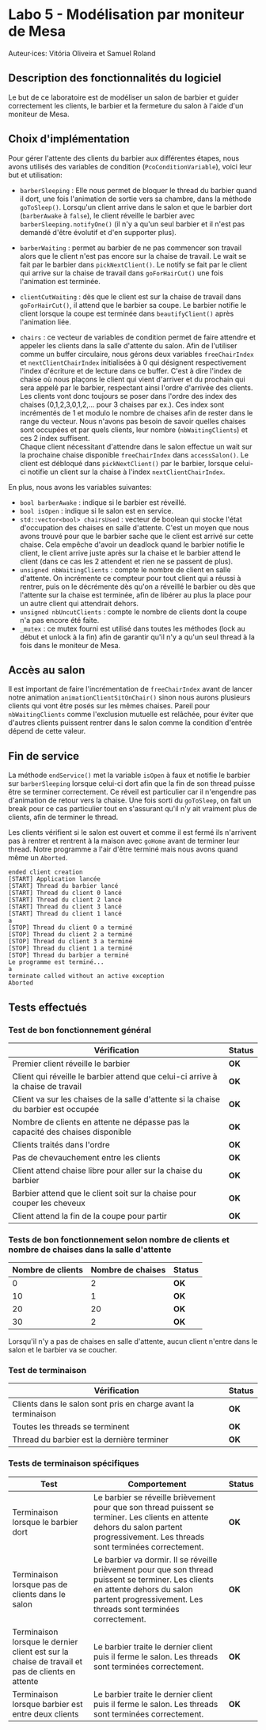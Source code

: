 # Labo 5 - Modélisation par moniteur de Mesa

Auteur·ices: Vitória Oliveira et Samuel Roland

## Description des fonctionnalités du logiciel

Le but de ce laboratoire est de modéliser un salon de barbier et guider correctement les clients, le barbier et la fermeture du salon à l'aide d'un moniteur de Mesa.

## Choix d'implémentation

Pour gérer l'attente des clients du barbier aux différentes étapes, nous avons utilisés des variables de condition (`PcoConditionVariable`), voici leur but et utilisation:

- `barberSleeping` : Elle nous permet de bloquer le thread du barbier quand il dort, une fois l'animation de sortie vers sa chambre, dans la méthode `goToSleep()`. Lorsqu'un client arrive dans le salon et que le barbier dort (`barberAwake` à `false`), le client réveille le barbier avec `barberSleeping.notifyOne()` (il n'y a qu'un seul barbier et il n'est pas demandé d'être évolutif et d'en supporter plus).  

- `barberWaiting` : permet au barbier de ne pas commencer son travail alors que le client n'est pas encore sur la chaise de travail. Le wait se fait par le barbier dans `pickNextClient()`. Le notify se fait par le client qui arrive sur la chaise de travail dans `goForHairCut()` une fois l'animation est terminée.  

- `clientCutWaiting` :  dès que le client est sur la chaise de travail dans `goForHairCut()`, il attend que le barbier sa coupe. Le barbier notifie le client lorsque la coupe est terminée dans `beautifyClient()` après l'animation liée.

- `chairs` : ce vecteur de variables de condition permet de faire attendre et appeler les clients dans la salle d'attente du salon. Afin de l'utiliser comme un buffer circulaire, nous gérons deux variables `freeChairIndex` et `nextClientChairIndex` initialisées à 0 qui désignent respectivement l'index d'écriture et de lecture dans ce buffer. C'est à dire l'index de chaise où nous plaçons le client qui vient d'arriver et du prochain qui sera appelé par le barbier, respectant ainsi l'ordre d'arrivée des clients. Les clients vont donc toujours se poser dans l'ordre des index des chaises (0,1,2,3,0,1,2,... pour 3 chaises par ex.). Ces index sont incrémentés de 1 et modulo le nombre de chaises afin de rester dans le range du vecteur. Nous n'avons pas besoin de savoir quelles chaises sont occupées et par quels clients, leur nombre (`nbWaitingClients`) et ces 2 index suffisent.  
Chaque client nécessitant d'attendre dans le salon effectue un wait sur la prochaine chaise disponible `freeChairIndex` dans `accessSalon()`. Le client est débloqué dans `pickNextClient()` par le barbier, lorsque celui-ci notifie un client sur la chaise à l'index `nextClientChairIndex`. 


En plus, nous avons les variables suivantes:
- `bool barberAwake` : indique si le barbier est réveillé.
- `bool isOpen` : indique si le salon est en service. 
- `std::vector<bool> chairsUsed` : vecteur de boolean qui stocke l'état d'occupation des chaises en salle d'attente. C'est un moyen que nous avons trouvé pour que le barbier sache que le client est arrivé sur cette chaise. Cela empêche d'avoir un deadlock quand le barbier notifie le client, le client arrive juste après sur la chaise et le barbier attend le client (dans ce cas les 2 attendent et rien ne se passent de plus).
- `unsigned nbWaitingClients` : compte le nombre de client en salle d'attente. On incrémente ce compteur pour tout client qui a réussi à rentrer, puis on le décrémente dès qu'on a réveillé le barbier ou dès que l'attente sur la chaise est terminée, afin de libérer au plus la place pour un autre client qui attendrait dehors.
- `unsigned nbUncutClients` : compte le nombre de clients dont la coupe n'a pas encore été faite.
- `_mutex` : ce mutex fourni est utilisé dans toutes les méthodes (lock au début et unlock à la fin) afin de garantir qu'il n'y a qu'un seul thread à la fois dans le moniteur de Mesa. 

## Accès au salon
Il est important de faire l'incrémentation de `freeChairIndex` avant de lancer notre animation `animationClientSitOnChair()` sinon nous aurons plusieurs clients qui vont être posés sur les mêmes chaises. Pareil pour `nbWaitingClients` comme l'exclusion mutuelle est relâchée, pour éviter que d'autres clients puissent rentrer dans le salon comme la condition d'entrée dépend de cette valeur.

## Fin de service

La méthode `endService()` met la variable `isOpen` à faux et notifie le barbier sur `barberSleeping` lorsque celui-ci dort afin que la fin de son thread puisse être se terminer correctement. Ce réveil est particulier car il n'engendre pas d'animation de retour vers la chaise. Une fois sorti du `goToSleep`, on fait un break pour ce cas particulier tout en s'assurant qu'il n'y ait vraiment plus de clients, afin de terminer le thread.

Les clients vérifient si le salon est ouvert et comme il est fermé ils n'arrivent pas à rentrer et rentrent à la maison avec `goHome` avant de terminer leur thread.
Notre programme a l'air d'être terminé mais nous avons quand même un `Aborted`.

```
ended client creation
[START] Application lancée
[START] Thread du barbier lancé
[START] Thread du client 0 lancé
[START] Thread du client 2 lancé
[START] Thread du client 3 lancé
[START] Thread du client 1 lancé
a
[STOP] Thread du client 0 a terminé
[STOP] Thread du client 2 a terminé
[STOP] Thread du client 3 a terminé
[STOP] Thread du client 1 a terminé
[STOP] Thread du barbier a terminé
Le programme est terminé...
a
terminate called without an active exception
Aborted
```



## Tests effectués

### Test de bon fonctionnement général

| Vérification                                                                        | Status |
| ----------------------------------------------------------------------------------- | ------ |
| Premier client réveille le barbier                                                  | **OK** |
| Client qui réveille  le barbier attend que celui-ci arrive à la chaise de travail   | **OK** |
| Client va sur les chaises de la salle d'attente si la chaise du barbier est occupée | **OK** |
| Nombre de clients en attente ne dépasse pas la capacité des chaises disponible      | **OK** |
| Clients traités dans l'ordre                                                        | **OK** |
| Pas de chevauchement entre les clients                                              | **OK** |
| Client attend chaise libre pour aller sur la chaise du barbier                      | **OK** |
| Barbier attend que le client soit sur la chaise pour couper les cheveux             | **OK** |
| Client attend la fin de la coupe pour partir                                        | **OK** |

### Tests de bon fonctionnement selon nombre de clients et nombre de chaises dans la salle d'attente

| Nombre de clients | Nombre de chaises | Status |
| ----------------- | ----------------- | ------ |
| 0                 | 2                 | **OK** |
| 10                | 1                 | **OK** |
| 20                | 20                | **OK** |
| 30                | 2                 | **OK** |

Lorsqu'il n'y a pas de chaises en salle d'attente, aucun client n'entre dans le salon et le barbier va se coucher. 

### Test de terminaison 

| Vérification                                                   | Status |
| -------------------------------------------------------------- | ------ |
| Clients dans le salon sont pris en charge avant la terminaison | **OK** |
| Toutes les threads se terminent                                | **OK** |
| Thread du barbier est la dernière terminer                     | **OK** |

### Tests de terminaison spécifiques

| Test                                                                                            | Comportement                                                                                                                                                                                       | Status |
| ----------------------------------------------------------------------------------------------- | -------------------------------------------------------------------------------------------------------------------------------------------------------------------------------------------------- | ------ |
| Terminaison lorsque le barbier dort                                                             | Le barbier se réveille brièvement pour que son thread puissent se terminer. Les clients en attente dehors du salon partent progressivement. Les threads sont terminées correctement.               | **OK** |
| Terminaison lorsque pas de clients dans le salon                                                | Le barbier va dormir. Il se réveille brièvement pour que son thread puissent se terminer. Les clients en attente dehors du salon partent progressivement. Les threads sont terminées correctement. | **OK** |
| Terminaison lorsque le dernier client est sur la chaise de travail et pas de clients en attente | Le barbier traite le dernier client puis il ferme le salon. Les threads sont terminées correctement.                                                                                               | **OK** |
| Terminaison lorsque barbier est entre deux clients                                              | Le barbier traite le dernier client puis il ferme le salon. Les threads sont terminées correctement.                                                                                               | **OK** |

